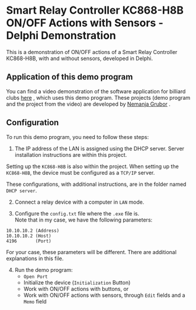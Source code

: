 # Smart Relay Controller KC868-H8B ON/OFF Actions with Sensors - Delphi Demonstration
This is a demonstration of ON/OFF actions of a Smart Relay Controller KC868-H8B, with and without sensors, developed in Delphi.

## Application of this demo program
You can find a video demonstration of the software application for billiard clubs [here](https://www.youtube.com/watch?v=uo0OWrl__sA&t=1s) ,
which uses this demo program. These projects (demo program and the project from the video) are developed by [Nemanja Grubor](https://github.com/nemanjang) .

## Configuration
To run this demo program, you need to follow these steps:

1. <p>The IP address of the LAN is assigned using the DHCP server. Server installation instructions are within this project.<br> 
Setting up the `KC868-H8B` is also within the project. When setting up the `KC868-H8B`, the device must be configured as a `TCP/IP` server.
</p>

These configurations, with additional instructions, are in the folder named `DHCP server`.

2. Connect a relay device with a computer in `LAN` mode.

3. Configure the `config.txt` file where the `.exe` file is.<br>
Note that in my case, we have the following parameters:
```
10.10.10.2 (Address)
10.10.10.2 (Host)
4196       (Port)
```

For your case, these parameters will be different. There are additional explanations in this file.

4. Run the demo program:
	- `Open Port`
	- Initialize the device (`Initialization` Button)
	- Work with ON/OFF actions with buttons, or
	- Work with ON/OFF actions with sensors, through `Edit` fields and a `Memo` field

